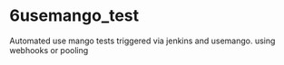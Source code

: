 # 6usemango_test
Automated use mango tests triggered via jenkins and usemango.
using webhooks or pooling
